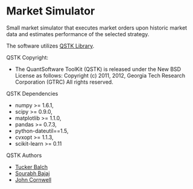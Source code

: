 # Market Simulator

Small market simulator that executes market orders upon historic market data and estimates performance of the selected strategy.


The software utilizes [QSTK Library](www.wiki.quantsoftware.org).

QSTK Copyright:
- The QuantSoftware ToolKit (QSTK) is released under the New BSD License as follows:
  Copyright (c) 2011, 2012, Georgia Tech Research Corporation (GTRC) All rights reserved.

QSTK Dependencies
- numpy >= 1.6.1,
- scipy >= 0.9.0,
- matplotlib >= 1.1.0,
- pandas >= 0.7.3,
- python-dateutil==1.5,
- cvxopt >= 1.1.3,
- scikit-learn >= 0.11

QSTK Authors
- [Tucker Balch](http://www.cc.gatech.edu/~tucker/)
- [Sourabh Bajaj](http://sb2nov.github.io)
- [John Cornwell](https://github.com/JWCornV)
